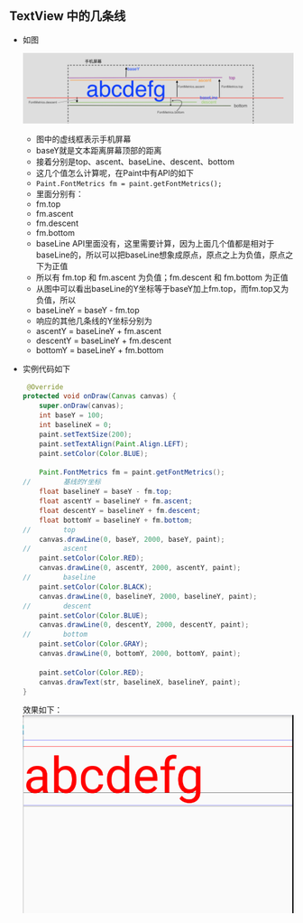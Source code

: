 ## TextView 中的几条线
+ 如图

     ![](./res/01.png)
     
     + 图中的虚线框表示手机屏幕
     + baseY就是文本距离屏幕顶部的距离
     + 接着分别是top、ascent、baseLine、descent、bottom
     + 这几个值怎么计算呢，在Paint中有API的如下
     + `Paint.FontMetrics fm = paint.getFontMetrics();`
     + 里面分别有：
     + fm.top
     + fm.ascent
     + fm.descent
     + fm.bottom
     + baseLine API里面没有，这里需要计算，因为上面几个值都是相对于baseLine的，所以可以把baseLine想象成原点，原点之上为负值，原点之下为正值
     + 所以有 fm.top 和 fm.ascent 为负值；fm.descent 和 fm.bottom 为正值
     + 从图中可以看出baseLine的Y坐标等于baseY加上fm.top，而fm.top又为负值，所以
     + baseLineY = baseY - fm.top
     + 响应的其他几条线的Y坐标分别为
     + ascentY = baseLineY + fm.ascent
     + descentY = baseLineY + fm.descent
     + bottomY = baseLineY + fm.bottom
+ 实例代码如下
    
    ```java
     @Override
    protected void onDraw(Canvas canvas) {
        super.onDraw(canvas);
        int baseY = 100;
        int baselineX = 0;
        paint.setTextSize(200);
        paint.setTextAlign(Paint.Align.LEFT);
        paint.setColor(Color.BLUE);
        
        Paint.FontMetrics fm = paint.getFontMetrics();
    //        基线的Y坐标
        float baselineY = baseY - fm.top;
        float ascentY = baselineY + fm.ascent;
        float descentY = baselineY + fm.descent;
        float bottomY = baselineY + fm.bottom;
    //        top
        canvas.drawLine(0, baseY, 2000, baseY, paint);
    //        ascent
        paint.setColor(Color.RED);
        canvas.drawLine(0, ascentY, 2000, ascentY, paint);
    //        baseline
        paint.setColor(Color.BLACK);
        canvas.drawLine(0, baselineY, 2000, baselineY, paint);
    //        descent
        paint.setColor(Color.BLUE);
        canvas.drawLine(0, descentY, 2000, descentY, paint);
    //        bottom
        paint.setColor(Color.GRAY);
        canvas.drawLine(0, bottomY, 2000, bottomY, paint);
        
        paint.setColor(Color.RED);
        canvas.drawText(str, baselineX, baselineY, paint);
    }
    ```
    效果如下：
    ![](./res/02.png)